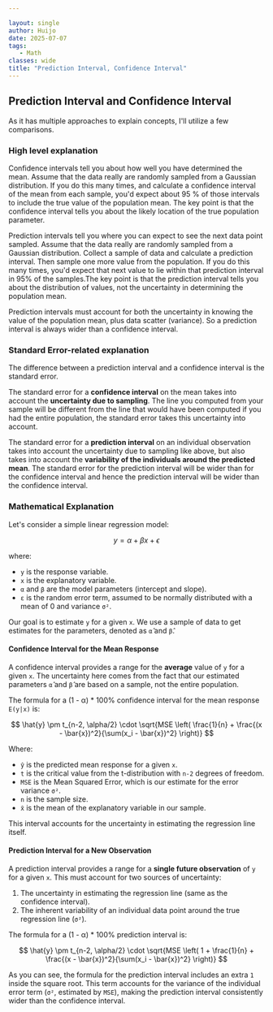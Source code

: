 ```yaml
---

layout: single  
author: Huijo  
date: 2025-07-07
tags:  
   - Math
classes: wide  
title: "Prediction Interval, Confidence Interval"
---
```


## Prediction Interval and Confidence Interval

As it has multiple approaches to explain concepts, I'll utilize a few comparisons.

### High level explanation

Confidence intervals tell you about how well you have determined the mean. Assume that the data really are randomly sampled from a Gaussian distribution. If you do this many times, and calculate a confidence interval of the mean from each sample, you'd expect about 95 % of those intervals to include the true value of the population mean. The key point is that the confidence interval tells you about the likely location of the true population parameter.

Prediction intervals tell you where you can expect to see the next data point sampled. Assume that the data really are randomly sampled from a Gaussian distribution. Collect a sample of data and calculate a prediction interval. Then sample one more value from the population. If you do this many times, you'd expect that next value to lie within that prediction interval in 95% of the samples.The key point is that the prediction interval tells you about the distribution of values, not the uncertainty in determining the population mean.

Prediction intervals must account for both the uncertainty in knowing the value of the population mean, plus data scatter (variance). So a prediction interval is always wider than a confidence interval.

### Standard Error-related explanation

The difference between a prediction interval and a confidence interval is the standard error.

The standard error for a **confidence interval** on the mean takes into account the **uncertainty due to sampling**. The line you computed from your sample will be different from the line that would have been computed if you had the entire population, the standard error takes this uncertainty into account.

The standard error for a **prediction interval** on an individual observation takes into account the uncertainty due to sampling like above, but also takes into account the **variability of the individuals around the predicted mean**. The standard error for the prediction interval will be wider than for the confidence interval and hence the prediction interval will be wider than the confidence interval.

### Mathematical Explanation

Let's consider a simple linear regression model:

$$ y = \alpha + \beta x + \epsilon $$

where:

- `y` is the response variable.
- `x` is the explanatory variable.
- `α` and `β` are the model parameters (intercept and slope).
- `ε` is the random error term, assumed to be normally distributed with a mean of 0 and variance `σ²`.

Our goal is to estimate `y` for a given `x`. We use a sample of data to get estimates for the parameters, denoted as `α̂` and `β̂`.

#### Confidence Interval for the Mean Response

A confidence interval provides a range for the **average** value of `y` for a given `x`. The uncertainty here comes from the fact that our estimated parameters `α̂` and `β̂` are based on a sample, not the entire population.

The formula for a (1 - α) * 100% confidence interval for the mean response `E(y|x)` is:

$$ \hat{y} \pm t_{n-2, \alpha/2} \cdot \sqrt{MSE \left( \frac{1}{n} + \frac{(x - \bar{x})^2}{\sum(x_i - \bar{x})^2} \right)} $$

Where:

- `ŷ` is the predicted mean response for a given `x`.
- `t` is the critical value from the t-distribution with `n-2` degrees of freedom.
- `MSE` is the Mean Squared Error, which is our estimate for the error variance `σ²`.
- `n` is the sample size.
- `x̄` is the mean of the explanatory variable in our sample.

This interval accounts for the uncertainty in estimating the regression line itself.

#### Prediction Interval for a New Observation

A prediction interval provides a range for a **single future observation** of `y` for a given `x`. This must account for two sources of uncertainty:

1. The uncertainty in estimating the regression line (same as the confidence interval).
2. The inherent variability of an individual data point around the true regression line (`σ²`).

The formula for a (1 - α) * 100% prediction interval is:

$$ \hat{y} \pm t_{n-2, \alpha/2} \cdot \sqrt{MSE \left( 1 + \frac{1}{n} + \frac{(x - \bar{x})^2}{\sum(x_i - \bar{x})^2} \right)} $$

As you can see, the formula for the prediction interval includes an extra `1` inside the square root. This term accounts for the variance of the individual error term (`σ²`, estimated by `MSE`), making the prediction interval consistently wider than the confidence interval.
